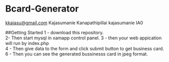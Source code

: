 # Bcard-Generator
kkajasu@gmail.com Kajasumanie Kanapathipillai kajasumanie IA0

##Getting Started
1 -  download this repository.   
2- Then start mysql in xamapp control panel.
3 - then your web appication will run by index.php    
4 - Then give data to the form and click submit button to get business card. 
6 - Then you can see the generated bussinesss card in jpeg format.
